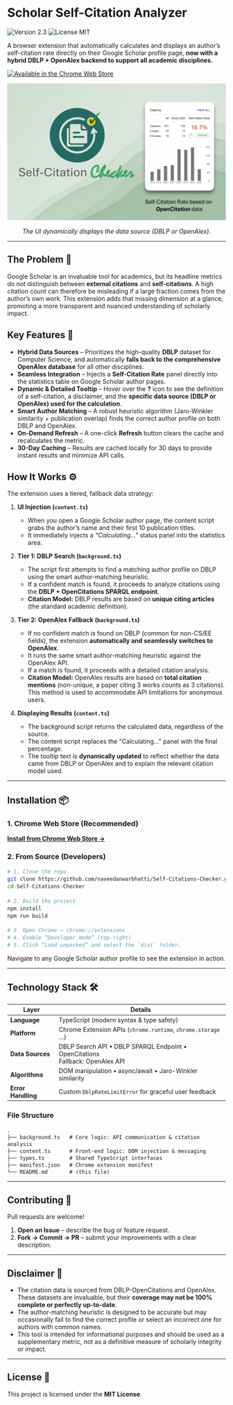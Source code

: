 
# Scholar Self-Citation Analyzer

![Version 2.3](https://img.shields.io/badge/version-2.3-blue.svg)
![License MIT](https://img.shields.io/badge/license-MIT-green.svg)

A browser extension that automatically calculates and displays an author’s self-citation rate directly on their Google Scholar profile page, **now with a hybrid DBLP + OpenAlex backend to support all academic disciplines.**

<p align="left">
  <a href="https://chromewebstore.google.com/detail/cdikdlblibjpejgihfghambmclimmgaa?utm_source=item-share-cb">
    <img src="https://developer.chrome.com/static/docs/webstore/branding/image/UV4C4ybeBTsZt43U4xis.png" alt="Available in the Chrome Web Store">
  </a>
</p>

<p align="center">
  <img src="https://github.com/naveedanwarbhatti/Self-Citations-Checker/blob/main/images/Screenshot.png" alt="Scholar Self-Citation Analyzer in action">
</p>
<p align="center"><em>The UI dynamically displays the data source (DBLP or OpenAlex).</em></p>

---

## The Problem 🤔

Google Scholar is an invaluable tool for academics, but its headline metrics do not distinguish between **external citations** and **self-citations**. A high citation count can therefore be misleading if a large fraction comes from the author’s own work.
This extension adds that missing dimension at a glance, promoting a more transparent and nuanced understanding of scholarly impact.

## Key Features 🚀

- **Hybrid Data Sources** – Prioritizes the high-quality **DBLP** dataset for Computer Science, and automatically **falls back to the comprehensive OpenAlex database** for all other disciplines.
- **Seamless Integration** – Injects a **Self-Citation Rate** panel directly into the statistics table on Google Scholar author pages.
- **Dynamic & Detailed Tooltip** – Hover over the **?** icon to see the definition of a self-citation, a disclaimer, and the **specific data source (DBLP or OpenAlex) used for the calculation**.
- **Smart Author Matching** – A robust heuristic algorithm (Jaro-Winkler similarity + publication overlap) finds the correct author profile on both DBLP and OpenAlex.
- **On-Demand Refresh** – A one-click **Refresh** button clears the cache and recalculates the metric.
- **30-Day Caching** – Results are cached locally for 30 days to provide instant results and minimize API calls.

## How It Works ⚙️

The extension uses a tiered, fallback data strategy:

1.  **UI Injection (`content.ts`)**
    - When you open a Google Scholar author page, the content script grabs the author’s name and their first 10 publication titles.
    - It immediately injects a *"Calculating..."* status panel into the statistics area.

2.  **Tier 1: DBLP Search (`background.ts`)**
    - The script first attempts to find a matching author profile on DBLP using the smart author-matching heuristic.
    - If a confident match is found, it proceeds to analyze citations using the **DBLP + OpenCitations SPARQL endpoint**.
    - **Citation Model:** DBLP results are based on **unique citing articles** (the standard academic definition).

3.  **Tier 2: OpenAlex Fallback (`background.ts`)**
    - If no confident match is found on DBLP (common for non-CS/EE fields), the extension **automatically and seamlessly switches to OpenAlex**.
    - It runs the same smart author-matching heuristic against the OpenAlex API.
    - If a match is found, it proceeds with a detailed citation analysis.
    - **Citation Model:** OpenAlex results are based on **total citation mentions** (non-unique, a paper citing 3 works counts as 3 citations). This method is used to accommodate API limitations for anonymous users.

4.  **Displaying Results (`content.ts`)**
    - The background script returns the calculated data, regardless of the source.
    - The content script replaces the "Calculating..." panel with the final percentage.
    - The tooltip text is **dynamically updated** to reflect whether the data came from DBLP or OpenAlex and to explain the relevant citation model used.

---

## Installation 📦

### 1. Chrome Web Store (Recommended)

[**Install from Chrome Web Store →**](https://chromewebstore.google.com/detail/cdikdlblibjpejgihfghambmclimmgaa?utm_source=item-share-cb)

### 2. From Source (Developers)

```bash
# 1. Clone the repo
git clone https://github.com/naveedanwarbhatti/Self-Citations-Checker.git
cd Self-Citations-Checker

# 2. Build the project
npm install
npm run build

# 3. Open Chrome → chrome://extensions
# 4. Enable “Developer mode” (top-right)
# 5. Click “Load unpacked” and select the `dist` folder.
````

Navigate to any Google Scholar author profile to see the extension in action.

---

## Technology Stack 🛠️

| Layer              | Details                                                      |
| ------------------ | ------------------------------------------------------------ |
| **Language**       | TypeScript (modern syntax & type safety)                     |
| **Platform**       | Chrome Extension APIs (`chrome.runtime`, `chrome.storage` …) |
| **Data Sources**   | DBLP Search API • DBLP SPARQL Endpoint • OpenCitations <br>Fallback: OpenAlex API      |
| **Algorithms**     | DOM manipulation • async/await • Jaro-Winkler similarity     |
| **Error Handling** | Custom `DblpRateLimitError` for graceful user feedback       |

### File Structure

```text
.
├── background.ts   # Core logic: API communication & citation analysis
├── content.ts      # Front-end logic: DOM injection & messaging
├── types.ts        # Shared TypeScript interfaces
├── manifest.json   # Chrome extension manifest
└── README.md       # (this file)
```

---

## Contributing 🤝

Pull requests are welcome!

1. **Open an Issue** – describe the bug or feature request.
2. **Fork → Commit → PR** – submit your improvements with a clear description.

---

## Disclaimer 📝

* The citation data is sourced from DBLP-OpenCitations and OpenAlex. These datasets are invaluable, but their **coverage may not be 100% complete or perfectly up-to-date**.
* The author-matching heuristic is designed to be accurate but may occasionally fail to find the correct profile or select an incorrect one for authors with common names.
* This tool is intended for informational purposes and should be used as a supplementary metric, not as a definitive measure of scholarly integrity or impact.

---

## License 📄

This project is licensed under the **MIT License**.




